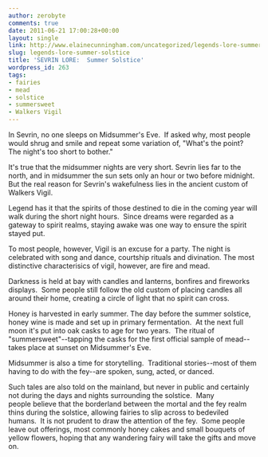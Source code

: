 ```yaml
---
author: zerobyte
comments: true
date: 2011-06-21 17:00:28+00:00
layout: single
link: http://www.elainecunningham.com/uncategorized/legends-lore-summer-solstice/
slug: legends-lore-summer-solstice
title: 'SEVRIN LORE:  Summer Solstice'
wordpress_id: 263
tags:
- fairies
- mead
- solstice
- summersweet
- Walkers Vigil
---
```


In Sevrin, no one sleeps on Midsummer's Eve.  If asked why, most people would shrug and smile and repeat some variation of, "What's the point?  The night's too short to bother." 

It's true that the midsummer nights are very short. Sevrin lies far to the north, and in midsummer the sun sets only an hour or two before midnight.  But the real reason for Sevrin's wakefulness lies in the ancient custom of  Walkers Vigil.

Legend has it that the spirits of those destined to die in the coming year will walk during the short night hours.  Since dreams were regarded as a gateway to spirit realms, staying awake was one way to ensure the spirit stayed put.

To most people, however, Vigil is an excuse for a party. The night is celebrated with song and dance, courtship rituals and divination. The most distinctive characterisics of vigil, however, are fire and mead.

Darkness is held at bay with candles and lanterns, bonfires and fireworks displays.  Some people still follow the old custom of placing candles all around their home, creating a circle of light that no spirit can cross. 

Honey is harvested in early summer. The day before the summer solstice, honey wine is made and set up in primary fermentation.  At the next full moon it's put into oak casks to age for two years.  The ritual of "summersweet"--tapping the casks for the first official sample of mead--takes place at sunset on Midsummer's Eve.

Midsummer is also a time for storytelling.  Traditional stories--most of them having to do with the fey--are spoken, sung, acted, or danced. 

Such tales are also told on the mainland, but never in public and certainly not during the days and nights surrounding the solstice.  Many people believe that the borderland between the mortal and the fey realm thins during the solstice, allowing fairies to slip across to bedeviled humans.  It is not prudent to draw the attention of the fey.  Some people leave out offerings, most commonly honey cakes and small bouquets of yellow flowers, hoping that any wandering fairy will take the gifts and move on.
